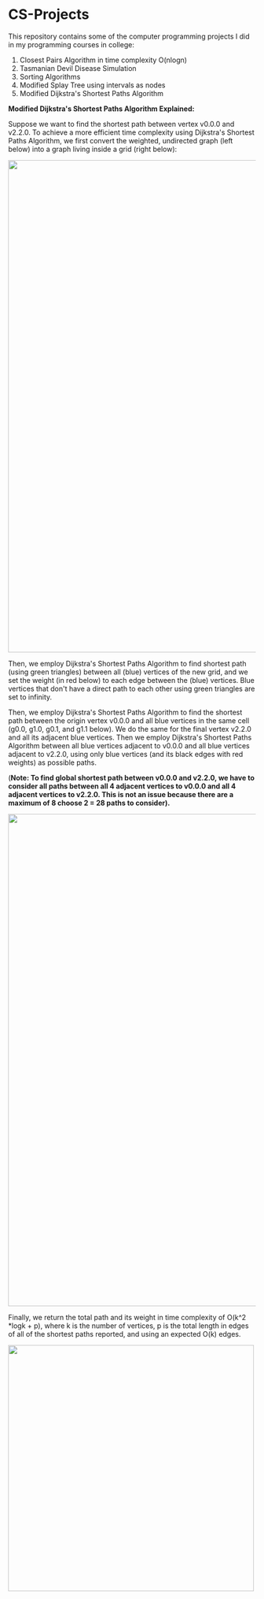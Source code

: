 # CS-Projects
This repository contains some of the computer programming projects I did in my programming courses in college:

1) Closest Pairs Algorithm in time complexity O(nlogn)
2) Tasmanian Devil Disease Simulation
3) Sorting Algorithms
4) Modified Splay Tree using intervals as nodes
5) Modified Dijkstra's Shortest Paths Algorithm

**Modified Dijkstra's Shortest Paths Algorithm Explained:**

Suppose we want to find the shortest path between vertex v0.0.0 and v2.2.0.
To achieve a more efficient time complexity using Dijkstra's Shortest Paths Algorithm, we first convert the weighted, undirected graph (left below) into a graph living inside a grid (right below):

<img src="https://github.com/reynaldop96/PICTURES/blob/master/pic6.png" width="1000">

Then, we employ Dijkstra's Shortest Paths Algorithm to find shortest path (using green triangles) between all (blue) vertices of the new grid, and we set the weight (in red below) to each edge between the (blue) vertices.  Blue vertices that don't have a direct path to each other using green triangles are set to infinity. 

Then, we employ Dijkstra's Shortest Paths Algorithm to find the shortest path between the origin vertex v0.0.0 and all blue vertices in the same cell (g0.0, g1.0, g0.1, and g1.1 below). We do the same for the final vertex v2.2.0 and all its adjacent blue vertices. Then we employ Dijkstra's Shortest Paths Algorithm between all blue vertices adjacent to v0.0.0 and all blue vertices adjacent to v2.2.0, using only blue vertices (and its black edges with red weights) as possible paths.

(**Note: To find global shortest path between v0.0.0 and v2.2.0, we have to consider all paths between all 4 adjacent vertices to v0.0.0 and all 4 adjacent vertices to v2.2.0. This is not an issue because there are a maximum of 8 choose 2 = 28 paths to consider).**

<img src="https://github.com/reynaldop96/PICTURES/blob/master/pic7.png" width="1000">

Finally, we return the total path and its weight in time complexity of O(k^2 *logk + p), where k is the number of vertices, p is the total length in edges of all of the shortest paths reported, and using an expected O(k) edges. 

<img src="https://github.com/reynaldop96/PICTURES/blob/master/pic5.png" width="500">




